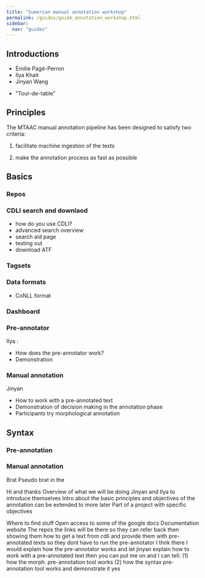 ```yaml
---
title: "Sumerian manual annotation workshop"
permalink: /guides/guide_annotation_workshop.html
sidebar:
  nav: "guides"
---
```


<!--
Salutations and thanks, first time!;
overview of workshop:
hands on, practical

-->

## Introductions

- Émilie Pagé-Perron
- Ilya Khait
- Jinyan Wang
<!--
background, role;
-->

- "Tour-de-table"
<!--
background, technical knowledge;
-->



## Principles

The MTAAC manual annotation pipeline has been designed to satisfy two criteria:

1) facilitate machine ingestion of the texts

2) make the annotation process as fast as possible


## Basics
### Repos

### CDLI search and downlaod
<!--
useful until at least the end of the summer
talk about the new interface @ talk 
-->

- how do you use CDLI?
- advanced search overview
- search aid page
- testing out
- download ATF

### Tagsets

### Data formats
- CoNLL format


### Dashboard


### Pre-annotator
Ilya : 
- How does the pre-annotator work?
- Demonstration
  
  
### Manual annotation
Jinyan 
- How to work with a pre-annotated text
- Demonstration of decision making in the annotation phase
- Participants try morphological annotation

## Syntax


### Pre-annotation

### Manual annotation
Brat
Pseudo brat in the 




Hi and thanks 
Overview of what we will be doing
Jinyan and Ilya to introduce themselves
Intro about the basic principles and objectives of the annotation
can be extended to more later
Part of a project with specific objectives

Where to find stuff
Open access to some of the google docs
Documentation website
The repos
the links will be there so they can refer back
then showing them how to get a text from cdli
and provide them with pre-annotated texts
so they dont have to run the pre-annotator
I thnk there I would explain how the pre-annotator works
and let jinyan explain how to work with a pre-annotated text
then you can put me on and I can tell:
(1) how the morph. pre-annotation tool works 
(2) how the syntax pre-annotation tool works
and demonstrate it
yes

